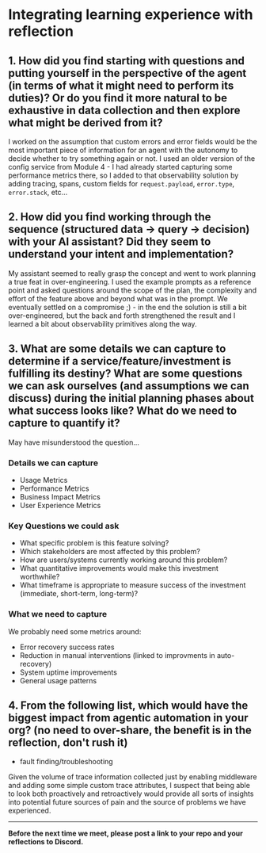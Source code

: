 # Integrating learning experience with reflection

## 1. How did you find starting with questions and putting yourself in the perspective of the agent (in terms of what it might need to perform its duties)? Or do you find it more natural to be exhaustive in data collection and then explore what might be derived from it?

I worked on the assumption that custom errors and error fields would be the most important piece of information for an agent with the autonomy to decide whether to try something again or not. I used an older version of the config service from Module 4 - I had already started capturing some performance metrics there, so I added to that observability solution by adding tracing, spans, custom fields for `request.payload`, `error.type`, `error.stack`, etc...

## 2. How did you find working through the sequence (structured data → query → decision) with your AI assistant? Did they seem to understand your intent and implementation?

My assistant seemed to really grasp the concept and went to work planning a true feat in over-engineering. I used the example prompts as a reference point and asked questions around the scope of the plan, the complexity and effort of the feature above and beyond what was in the prompt. We eventually settled on a compromise ;) - in the end the solution is still a bit over-engineered, but the back and forth strengthened the result and I learned a bit about observability primitives along the way.

## 3. What are some details we can capture to determine if a service/feature/investment is fulfilling its destiny? What are some questions we can ask ourselves (and assumptions we can discuss) during the initial planning phases about what success looks like? What do we need to capture to quantify it?

May have misunderstood the question...

### Details we can capture

- Usage Metrics
- Performance Metrics
- Business Impact Metrics
- User Experience Metrics

### Key Questions we could ask

- What specific problem is this feature solving?
- Which stakeholders are most affected by this problem?
- How are users/systems currently working around this problem?
- What quantitative improvements would make this investment worthwhile?
- What timeframe is appropriate to measure success of the investment (immediate, short-term, long-term)?

### What we need to capture

We probably need some metrics around:

- Error recovery success rates
- Reduction in manual interventions (linked to improvments in auto-recovery)
- System uptime improvements
- General usage patterns

## 4. From the following list, which would have the biggest impact from agentic automation in your org? (no need to over-share, the benefit is in the reflection, don't rush it)

- fault finding/troubleshooting

Given the volume of trace information collected just by enabling middleware and adding some simple custom trace attributes, I suspect that being able to look both proactively and retroactively would provide all sorts of insights into potential future sources of pain and the source of problems we have experienced.

---

**Before the next time we meet, please post a link to your repo and your reflections to Discord.**
